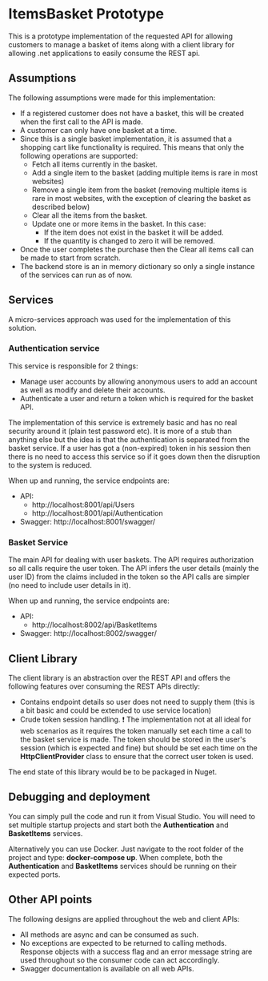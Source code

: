 # ItemsBasket Prototype #

This is a prototype implementation of the requested API for allowing customers to manage a basket of items along with a client library for allowing .net applications to easily consume the REST api.

## Assumptions ##

The following assumptions were made for this implementation:

* If a registered customer does not have a basket, this will be created when the first call to the API is made.
* A customer can only have one basket at a time. 
* Since this is a single basket implementation, it is assumed that a shopping cart like functionality is required. This means that only the following operations are supported:
	* Fetch all items currently in the basket.
	* Add a single item to the basket (adding multiple items is rare in most websites)
	* Remove a single item from the basket (removing multiple items is rare in most websites, with the exception of clearing the basket as described below)
	* Clear all the items from the basket.
	* Update one or more items in the basket. In this case:
		* If the item does not exist in the basket it will be added.
		* If the quantity is changed to zero it will be removed.
* Once the user completes the purchase then the Clear all items call can be made to start from scratch.
* The backend store is an in memory dictionary so only a single instance of the services can run as of now.

## Services ##

A micro-services approach was used for the implementation of this solution.

### Authentication service ###

This service is responsible for 2 things:

* Manage user accounts by allowing anonymous users to add an account as well as modify and delete their accounts.
* Authenticate a user and return a token which is required for the basket API.

The implementation of this service is extremely basic and has no real security around it (plain test password etc). It is more of a stub than anything else but the idea is that the authentication is separated from the basket service. If a user has got a (non-expired) token in his session then there is no need to access this service so if it goes down then the disruption to the system is reduced.

When up and running, the service endpoints are:

* API: 
	* http://localhost:8001/api/Users
	* http://localhost:8001/api/Authentication
* Swagger: http://localhost:8001/swagger/

### Basket Service ###

The main API for dealing with user baskets. The API requires authorization so all calls require the user token. The API infers the user details (mainly the user ID) from the claims included in the token so the API calls are simpler (no need to include user details in it).

When up and running, the service endpoints are:

* API: 
	* http://localhost:8002/api/BasketItems
* Swagger: http://localhost:8002/swagger/

## Client Library ##

The client library is an abstraction over the REST API and offers the following features over consuming the REST APIs directly:

* Contains endpoint details so user does not need to supply them (this is a bit basic and could be extended to use service location)
* Crude token session handling.
:exclamation: The implementation not at all ideal for web scenarios as it requires the token manually set each time a call to the basket service is made. The token should be stored in the user's session (which is expected and fine) but should be set each time on the **HttpClientProvider** class to ensure that the correct user token is used.

The end state of this library would be to be packaged in Nuget.

## Debugging and deployment ##

You can simply pull the code and run it from Visual Studio. You will need to set multiple startup projects and start both the **Authentication** and **BasketItems** services.

Alternatively you can use Docker. Just navigate to the root folder of the project and type: **docker-compose up**. When complete, both the **Authentication** and **BasketItems** services should be running on their expected ports.

## Other API points ##

The following designs are applied throughout the web and client APIs:

* All methods are async and can be consumed as such.
* No exceptions are expected to be returned to calling methods. Response objects with a success flag and an error message string are used throughout so the consumer code can act accordingly.
* Swagger documentation is available on all web APIs.
